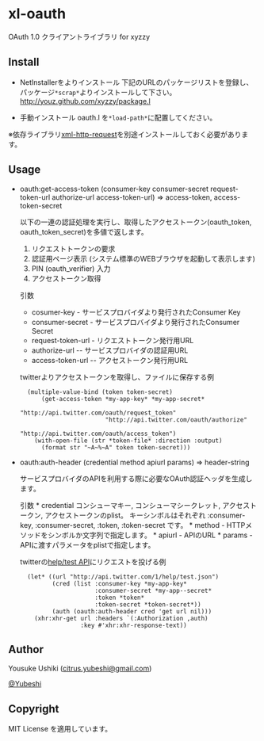 # xl-oauth

OAuth 1.0 クライアントライブラリ for xyzzy


## Install
- NetInstallerをよりインストール
  下記のURLのパッケージリストを登録し、パッケージ`*scrap*`よりインストールして下さい。
  http://youz.github.com/xyzzy/package.l

- 手動インストール
  oauth.l を`*load-path*`に配置してください。

※依存ライブラリ[xml-http-request](http://miyamuko.s56.xrea.com/xyzzy/xml-http-request/intro.htm)を別途インストールしておく必要があります。


## Usage

- oauth:get-access-token
  (consumer-key consumer-secret request-token-url authorize-url access-token-url)
    => access-token, access-token-secret

  以下の一連の認証処理を実行し、取得したアクセストークン(oauth_token, oauth_token_secret)を多値で返します。
    1. リクエストトークンの要求
    2. 認証用ページ表示 (システム標準のWEBブラウザを起動して表示します)
    3. PIN (oauth_verifier) 入力
    4. アクセストークン取得

  引数
    * cosumer-key - サービスプロバイダより発行されたConsumer Key
    * consumer-secret - サービスプロバイダより発行されたConsumer Secret
    * request-token-url - リクエストトークン発行用URL
    * authorize-url -- サービスプロバイダの認証用URL
    * access-token-url -- アクセストークン発行用URL

  twitterよりアクセストークンを取得し、ファイルに保存する例

        (multiple-value-bind (token token-secret)
            (get-access-token *my-app-key* *my-app-secret*
                              "http://api.twitter.com/oauth/request_token"
                              "http://api.twitter.com/oauth/authorize"
                              "http://api.twitter.com/oauth/access_token")
          (with-open-file (str *token-file* :direction :output)
            (format str "~A~%~A" token token-secret)))

- oauth:auth-header
  (credential method apiurl params)
  => header-string

  サービスプロバイダのAPIを利用する際に必要なOAuth認証ヘッダを生成します。

    引数
      * credential
        コンシューマキー, コンシューマシークレット, アクセストークン, アクセストークンのplist。
        キーシンボルはそれぞれ :consumer-key, :consumer-secret, :token, :token-secret です。
      * method - HTTPメソッドをシンボルか文字列で指定します。
      * apiurl - APIのURL
      * params - APIに渡すパラメータをplistで指定します。

  twitterの[help/test API](https://dev.twitter.com/docs/api/1/get/help/test)にリクエストを投げる例

        (let* ((url "http://api.twitter.com/1/help/test.json")
               (cred (list :consumer-key *my-app-key*
                           :consumer-secret *my-app--secret*
                           :token *token*
                           :token-secret *token-secret*))
               (auth (oauth:auth-header cred 'get url nil)))
          (xhr:xhr-get url :headers `(:Authorization ,auth)
                       :key #'xhr:xhr-response-text))


## Author
Yousuke Ushiki (<citrus.yubeshi@gmail.com>)

[@Yubeshi](http://twitter.com/Yubeshi/)

## Copyright
MIT License を適用しています。

